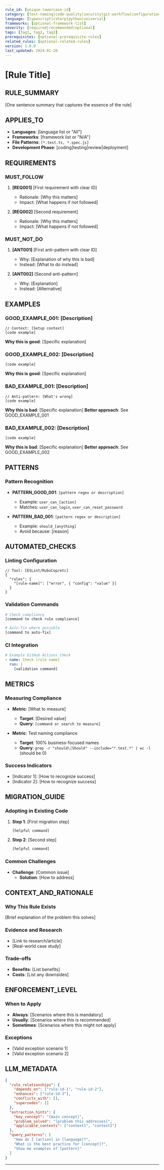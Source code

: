 ```yaml
---
rule_id: [unique-lowercase-id]
category: [test-naming|code-quality|security|git-workflow|configuration]
language: [typescript|csharp|python|universal]
frameworks: [optional-framework-list]
severity: [required|recommended|optional]
tags: [tag1, tag2, tag3]
prerequisites: [optional-prerequisite-rules]
related_rules: [optional-related-rules]
version: 1.0.0
last_updated: 2024-01-20
---
```


# [Rule Title]

## RULE_SUMMARY
[One sentence summary that captures the essence of the rule]

## APPLIES_TO
- **Languages**: [language list or "All"]
- **Frameworks**: [framework list or "N/A"]  
- **File Patterns**: `[*.test.ts, *.spec.js]`
- **Development Phase**: [coding|testing|review|deployment]

## REQUIREMENTS

### MUST_FOLLOW
<!-- EXTRACT:requirements:start -->
1. **[REQ001]** [First requirement with clear ID]
   - Rationale: [Why this matters]
   - Impact: [What happens if not followed]

2. **[REQ002]** [Second requirement]
   - Rationale: [Why this matters]
   - Impact: [What happens if not followed]
<!-- EXTRACT:requirements:end -->

### MUST_NOT_DO
<!-- EXTRACT:antipatterns:start -->
1. **[ANT001]** [First anti-pattern with clear ID]
   - Why: [Explanation of why this is bad]
   - Instead: [What to do instead]

2. **[ANT002]** [Second anti-pattern]
   - Why: [Explanation]
   - Instead: [Alternative]
<!-- EXTRACT:antipatterns:end -->

## EXAMPLES

### GOOD_EXAMPLE_001: [Description]
```[language]
// Context: [Setup context]
[code example]
```
**Why this is good**: [Specific explanation]

### GOOD_EXAMPLE_002: [Description]
```[language]
[code example]
```
**Why this is good**: [Specific explanation]

### BAD_EXAMPLE_001: [Description]
```[language]
// Anti-pattern: [What's wrong]
[code example]
```
**Why this is bad**: [Specific explanation]
**Better approach**: See GOOD_EXAMPLE_001

### BAD_EXAMPLE_002: [Description]
```[language]
[code example]
```
**Why this is bad**: [Specific explanation]
**Better approach**: See GOOD_EXAMPLE_002

## PATTERNS

### Pattern Recognition
<!-- EXTRACT:patterns:start -->
- **PATTERN_GOOD_001**: `[pattern regex or description]`
  - Example: `user_can_[action]`
  - Matches: `user_can_login`, `user_can_reset_password`

- **PATTERN_BAD_001**: `[pattern regex or description]`
  - Example: `should_[anything]`
  - Avoid because: [reason]
<!-- EXTRACT:patterns:end -->

## AUTOMATED_CHECKS

### Linting Configuration
```[config-language]
// Tool: [ESLint/RuboCop/etc]
{
  "rules": {
    "[rule-name]": ["error", { "config": "value" }]
  }
}
```

### Validation Commands
```bash
# Check compliance
[command to check rule compliance]

# Auto-fix where possible
[command to auto-fix]
```

### CI Integration
```yaml
# Example GitHub Actions check
- name: Check [rule name]
  run: |
    [validation command]
```

## METRICS

### Measuring Compliance
<!-- EXTRACT:metrics:start -->
- **Metric**: [What to measure]
  - **Target**: [Desired value]
  - **Query**: `[command or search to measure]`
  
- **Metric**: Test naming compliance
  - **Target**: 100% business-focused names
  - **Query**: `grep -r "should\|Should" --include="*.test.*" | wc -l` (should be 0)
<!-- EXTRACT:metrics:end -->

### Success Indicators
- [Indicator 1]: [How to recognize success]
- [Indicator 2]: [How to recognize success]

## MIGRATION_GUIDE

### Adopting in Existing Code
1. **Step 1**: [First migration step]
   ```bash
   [helpful command]
   ```

2. **Step 2**: [Second step]
   ```bash
   [helpful command]
   ```

### Common Challenges
- **Challenge**: [Common issue]
  - **Solution**: [How to address]

## CONTEXT_AND_RATIONALE

### Why This Rule Exists
[Brief explanation of the problem this solves]

### Evidence and Research
- [Link to research/article]
- [Real-world case study]

### Trade-offs
- **Benefits**: [List benefits]
- **Costs**: [List any downsides]

## ENFORCEMENT_LEVEL

### When to Apply
- **Always**: [Scenarios where this is mandatory]
- **Usually**: [Scenarios where this is recommended]
- **Sometimes**: [Scenarios where this might not apply]

### Exceptions
- [Valid exception scenario 1]
- [Valid exception scenario 2]

## LLM_METADATA
<!-- This section helps LLMs understand relationships and context -->
```json
{
  "rule_relationships": {
    "depends_on": ["rule-id-1", "rule-id-2"],
    "enhances": ["rule-id-3"],
    "conflicts_with": [],
    "supersedes": []
  },
  "extraction_hints": {
    "key_concept": "[main concept]",
    "problem_solved": "[problem this addresses]",
    "applicable_contexts": ["context1", "context2"]
  },
  "query_patterns": [
    "How do I [action] in [language]?",
    "What is the best practice for [concept]?",
    "Show me examples of [pattern]"
  ]
}
```

---
<!-- LLM_INSTRUCTION: This rule can be summarized as: [one-line summary for quick reference] -->